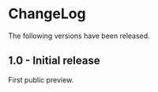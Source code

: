 # ChangeLog

The following versions have been released.

## 1.0 - Initial release

First public preview.
